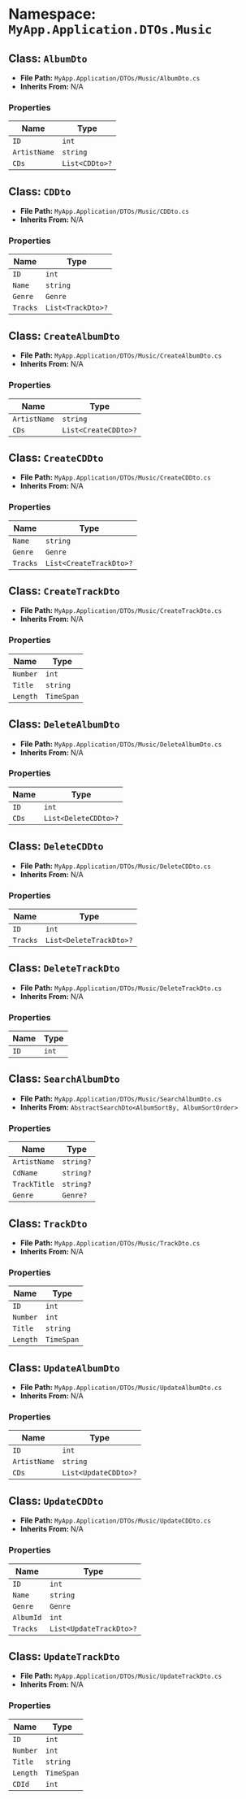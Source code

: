 # Namespace: `MyApp.Application.DTOs.Music`

## Class: `AlbumDto`

- **File Path:** `MyApp.Application/DTOs/Music/AlbumDto.cs`
- **Inherits From:** N/A

### Properties

| Name | Type |
|------|------|
| `ID` | `int` |
| `ArtistName` | `string` |
| `CDs` | `List<CDDto>?` |

## Class: `CDDto`

- **File Path:** `MyApp.Application/DTOs/Music/CDDto.cs`
- **Inherits From:** N/A

### Properties

| Name | Type |
|------|------|
| `ID` | `int` |
| `Name` | `string` |
| `Genre` | `Genre` |
| `Tracks` | `List<TrackDto>?` |

## Class: `CreateAlbumDto`

- **File Path:** `MyApp.Application/DTOs/Music/CreateAlbumDto.cs`
- **Inherits From:** N/A

### Properties

| Name | Type |
|------|------|
| `ArtistName` | `string` |
| `CDs` | `List<CreateCDDto>?` |

## Class: `CreateCDDto`

- **File Path:** `MyApp.Application/DTOs/Music/CreateCDDto.cs`
- **Inherits From:** N/A

### Properties

| Name | Type |
|------|------|
| `Name` | `string` |
| `Genre` | `Genre` |
| `Tracks` | `List<CreateTrackDto>?` |

## Class: `CreateTrackDto`

- **File Path:** `MyApp.Application/DTOs/Music/CreateTrackDto.cs`
- **Inherits From:** N/A

### Properties

| Name | Type |
|------|------|
| `Number` | `int` |
| `Title` | `string` |
| `Length` | `TimeSpan` |

## Class: `DeleteAlbumDto`

- **File Path:** `MyApp.Application/DTOs/Music/DeleteAlbumDto.cs`
- **Inherits From:** N/A

### Properties

| Name | Type |
|------|------|
| `ID` | `int` |
| `CDs` | `List<DeleteCDDto>?` |

## Class: `DeleteCDDto`

- **File Path:** `MyApp.Application/DTOs/Music/DeleteCDDto.cs`
- **Inherits From:** N/A

### Properties

| Name | Type |
|------|------|
| `ID` | `int` |
| `Tracks` | `List<DeleteTrackDto>?` |

## Class: `DeleteTrackDto`

- **File Path:** `MyApp.Application/DTOs/Music/DeleteTrackDto.cs`
- **Inherits From:** N/A

### Properties

| Name | Type |
|------|------|
| `ID` | `int` |

## Class: `SearchAlbumDto`

- **File Path:** `MyApp.Application/DTOs/Music/SearchAlbumDto.cs`
- **Inherits From:** `AbstractSearchDto<AlbumSortBy, AlbumSortOrder>`

### Properties

| Name | Type |
|------|------|
| `ArtistName` | `string?` |
| `CdName` | `string?` |
| `TrackTitle` | `string?` |
| `Genre` | `Genre?` |

## Class: `TrackDto`

- **File Path:** `MyApp.Application/DTOs/Music/TrackDto.cs`
- **Inherits From:** N/A

### Properties

| Name | Type |
|------|------|
| `ID` | `int` |
| `Number` | `int` |
| `Title` | `string` |
| `Length` | `TimeSpan` |

## Class: `UpdateAlbumDto`

- **File Path:** `MyApp.Application/DTOs/Music/UpdateAlbumDto.cs`
- **Inherits From:** N/A

### Properties

| Name | Type |
|------|------|
| `ID` | `int` |
| `ArtistName` | `string` |
| `CDs` | `List<UpdateCDDto>?` |

## Class: `UpdateCDDto`

- **File Path:** `MyApp.Application/DTOs/Music/UpdateCDDto.cs`
- **Inherits From:** N/A

### Properties

| Name | Type |
|------|------|
| `ID` | `int` |
| `Name` | `string` |
| `Genre` | `Genre` |
| `AlbumId` | `int` |
| `Tracks` | `List<UpdateTrackDto>?` |

## Class: `UpdateTrackDto`

- **File Path:** `MyApp.Application/DTOs/Music/UpdateTrackDto.cs`
- **Inherits From:** N/A

### Properties

| Name | Type |
|------|------|
| `ID` | `int` |
| `Number` | `int` |
| `Title` | `string` |
| `Length` | `TimeSpan` |
| `CDId` | `int` |


